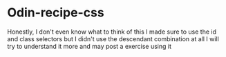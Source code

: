 # Odin-recipe-css
Honestly, I don't even know what to think of this I made sure to use the id and class selectors but I didn't use the descendant combination at all I will try to understand it more and may post a exercise using it
